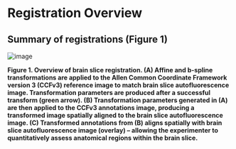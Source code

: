 # Registration Overview

## Summary of registrations (Figure 1)

![image](https://user-images.githubusercontent.com/67151814/200411809-766299aa-8e28-4ed0-a41f-3771c9c3f4ae.png)

**Figure 1. Overview of brain slice registration. (A) Affine and b-spline transformations are applied to the Allen Common Coordinate Framework version 3 (CCFv3) reference image to match brain slice autofluorescence image. Transformation parameters are produced after a successful transform (green arrow). (B) Transformation parameters generated in (A) are then applied to the CCFv3 annotations image, producing a transformed image spatially aligned to the brain slice autofluorescence image. (C) Transformed annotations from (B) aligns spatially with brain slice autofluorescence image (overlay) – allowing the experimenter to quantitatively assess anatomical regions within the brain slice.**

